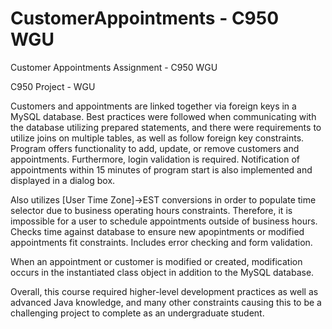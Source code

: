 # CustomerAppointments - C950 WGU
Customer Appointments Assignment - C950 WGU

C950 Project - WGU

Customers and appointments are linked together via foreign keys in a MySQL database.  Best practices were followed when communicating with the database utilizing prepared statements, and there were requirements to utilize joins on multiple tables, as well as follow foreign key constraints. Program offers functionality to add, update, or remove customers and appointments.  Furthermore, login validation is required.  Notification of appointments within 15 minutes of program start is also implemented and displayed in a dialog box.

Also utilizes [User Time Zone]->EST conversions in order to populate time selector due to business operating hours constraints.  Therefore, it is impossible for a user to schedule appointments outside of business hours.  Checks time against database to ensure new apopintments or modified appointments fit constraints.  Includes error checking and form validation.

When an appointment or customer is modified or created, modification occurs in the instantiated class object in addition to the MySQL database.

Overall, this course required higher-level development practices as well as advanced Java knowledge, and many other constraints causing this to be a challenging project to complete as an undergraduate student.

